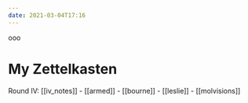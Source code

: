 ```yaml
---
date: 2021-03-04T17:16
---
```


ooo

# My Zettelkasten


Round IV: [[iv_notes]]
    - [[armed]]
    - [[bourne]]
    - [[leslie]]
    - [[molvisions]]